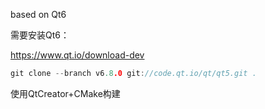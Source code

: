 based on Qt6

需要安装Qt6：

https://www.qt.io/download-dev

```cpp
git clone --branch v6.8.0 git://code.qt.io/qt/qt5.git .
```

使用QtCreator+CMake构建
